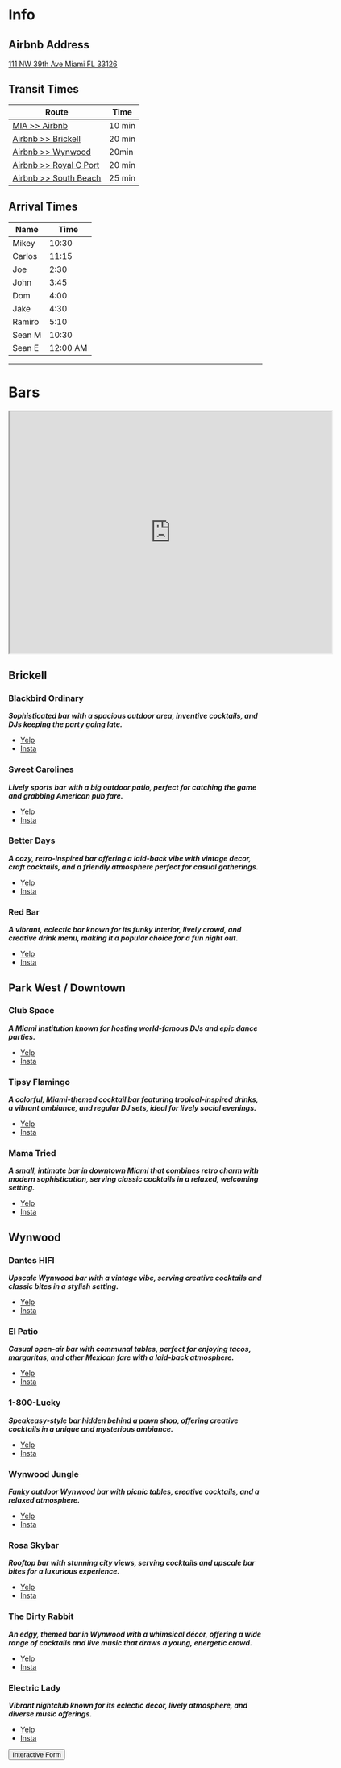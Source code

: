# Info
## Airbnb Address
[111 NW 39th Ave Miami FL 33126](https://maps.app.goo.gl/apAdhKKLYQewphHy9)

## Transit Times
| Route | Time |
| ---- | ---- |
| [MIA >> Airbnb](https://maps.app.goo.gl/wT9vkRKgVU2qazER9) | 10 min |
| [Airbnb >> Brickell](https://maps.app.goo.gl/wT9vkRKgVU2qazER9) | 20 min |
| [Airbnb >> Wynwood](https://maps.app.goo.gl/wT9vkRKgVU2qazER9) | 20min |
| [Airbnb >> Royal C Port](https://maps.app.goo.gl/wT9vkRKgVU2qazER9) | 20 min |
| [Airbnb >> South Beach](https://maps.app.goo.gl/wT9vkRKgVU2qazER9) | 25 min |

## Arrival Times
| Name | Time |
| ---- | ---- |
| Mikey | 10:30 |
| Carlos | 11:15 |
| Joe | 2:30 |
| John | 3:45 |
| Dom | 4:00 |
| Jake | 4:30 |
| Ramiro  | 5:10 |
| Sean M | 10:30 |
| Sean E | 12:00 AM |

---
# Bars

<iframe src="https://www.google.com/maps/d/u/0/embed?mid=1Wz0Gjb98la9lIj6ytRs1Tbrzxfih3Nk&ehbc=2E312F&noprof=1" width="640" height="480"></iframe>

## Brickell
### Blackbird Ordinary
***Sophisticated bar with a spacious outdoor area, inventive cocktails, and DJs keeping the party going late.***
- [Yelp](https://www.yelp.com/biz/blackbird-ordinary-miami)
- [Insta](https://www.instagram.com/blackbirdordinary/?hl=en)

### Sweet Carolines
***Lively sports bar with a big outdoor patio, perfect for catching the game and grabbing American pub fare.***
- [Yelp](https://www.yelp.com/biz/sweet-caroline-karaoke-bar-miami?utm_medium=reroute&utm_source=apple_maps)
- [Insta](https://www.instagram.com/sweetcarolinebar/)

### Better Days
***A cozy, retro-inspired bar offering a laid-back vibe with vintage decor, craft cocktails, and a friendly atmosphere perfect for casual gatherings.***
- [Yelp](https://www.yelp.com/biz/better-days-miami-2)
- [Insta](https://www.instagram.com/betterdays305/?hl=en)

### Red Bar
***A vibrant, eclectic bar known for its funky interior, lively crowd, and creative drink menu, making it a popular choice for a fun night out.***
- [Yelp](https://www.yelp.com/biz/redbar-brickell-miami-2)
- [Insta](https://www.instagram.com/redbarbrickell/?hl=en)
## Park West / Downtown
### Club Space
***A Miami institution known for hosting world-famous DJs and epic dance parties.***
- [Yelp](https://www.yelp.com/biz/club-space-miami)
- [Insta](https://www.instagram.com/spacemiami/?hl=en)

### Tipsy Flamingo
***A colorful, Miami-themed cocktail bar featuring tropical-inspired drinks, a vibrant ambiance, and regular DJ sets, ideal for lively social evenings.***
- [Yelp](https://www.yelp.com/biz/tipsy-flamingo-miami-2)
- [Insta](https://www.instagram.com/tipsyflamingomiami/)

### Mama Tried
***A small, intimate bar in downtown Miami that combines retro charm with modern sophistication, serving classic cocktails in a relaxed, welcoming setting.***
- [Yelp](https://www.yelp.com/biz/mama-tried-miami)
- [Insta](https://www.instagram.com/mamatriedmia/?hl=en)

## Wynwood
### Dantes HIFI
***Upscale Wynwood bar with a vintage vibe, serving creative cocktails and classic bites in a stylish setting.***
- [Yelp](https://www.yelp.com/biz/dantes-hifi-miami)
- [Insta](https://www.instagram.com/danteshifi/?hl=en)

### El Patio
***Casual open-air bar with communal tables, perfect for enjoying tacos, margaritas, and other Mexican fare with a laid-back atmosphere.***
- [Yelp](https://www.yelp.com/biz/el-patio-wynwood-miami-4)
- [Insta](https://www.instagram.com/elpatiowynwood/?hl=en)

### 1-800-Lucky
***Speakeasy-style bar hidden behind a pawn shop, offering creative cocktails in a unique and mysterious ambiance.***
- [Yelp](https://www.yelp.com/biz/1-800-lucky-miami-2)
- [Insta](https://www.instagram.com/1800lucky/?hl=en)

### Wynwood Jungle
***Funky outdoor Wynwood bar with picnic tables, creative cocktails, and a relaxed atmosphere.***
- [Yelp](https://www.yelp.com/biz/wynwood-jungle-miami-3)
- [Insta](https://www.instagram.com/wynwoodjungle/?hl=en)

### Rosa Skybar
***Rooftop bar with stunning city views, serving cocktails and upscale bar bites for a luxurious experience.***
- [Yelp](https://www.yelp.com/biz/rosa-sky-miami)
- [Insta](https://www.instagram.com/rosaskyrooftop/?hl=en)

### The Dirty Rabbit
***An edgy, themed bar in Wynwood with a whimsical décor, offering a wide range of cocktails and live music that draws a young, energetic crowd.***
- [Yelp](https://www.yelp.com/biz/the-dirty-rabbit-miami)
- [Insta](https://www.instagram.com/thedirtyrabbitwynwood/?hl=en)

### Electric Lady
***Vibrant nightclub known for its eclectic decor, lively atmosphere, and diverse music offerings.***
- [Yelp](https://www.yelp.com/biz/electric-lady-wynwood-miami)
- [Insta](https://www.instagram.com/electriclady_wynwood/?hl=en)


<button class="button-27" data-tally-open="npLPB8" data-tally-emoji-animation="tada" data-tally-auto-close="2000">Interactive Form</button>